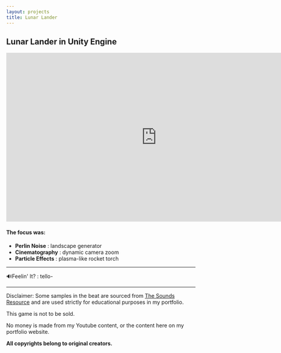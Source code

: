 ```yaml
---
layout: projects
title: Lunar Lander
---
```


<h2>Lunar Lander in Unity Engine</h2>
<div class="yt-video">
<center><iframe width="800" height="450" src="https://www.youtube.com/embed/O9CsgTUTqkI?si=DV5msCV0-Xeq4_Iy" title="YouTube video player" frameborder="0" allow="accelerometer; autoplay; clipboard-write; encrypted-media; gyroscope; picture-in-picture; web-share" allowfullscreen></iframe></center>
</div>

#### The focus was:
- **Perlin Noise** : landscape generator
- **Cinematography** : dynamic camera zoom
- **Particle Effects** : plasma-like rocket torch

---

🔊Feelin' It? : tello-

---

Disclaimer: 
Some samples in the beat are sourced from [The Sounds Resource](https://www.sounds-resource.com/) and are used strictly for educational purposes in my portfolio. 

This game is not to be sold. 

No money is made from my Youtube content, or the content here on my portfolio website.

**All copyrights belong to original creators.**